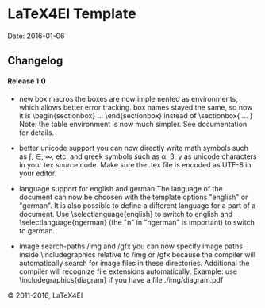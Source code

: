 # LaTeX4EI Template					                                 
Date: 2016-01-06

## Changelog

#### Release 1.0

* new box macros
	the boxes are now implemented as environments, which allows better error tracking.
	box names stayed the same, so now it is \begin{sectionbox} ... \end{sectionbox} instead of \sectionbox{ ... }
	Note: the table environment is now much simpler. See documentation for details.

* better unicode support
	you can now directly write math symbols such as ∫, ∈, ∞, etc. and greek symbols such as α, β, γ as unicode
	characters in your tex source code. Make sure the .tex file is encoded as UTF-8 in your editor.

* language support for english and german
	The language of the document can now be choosen with the template options "english" or "german".
	It is also possible to define a different language for a part of a document. Use \selectlanguage{english}
	to switch to english and \selectlanguage{ngerman} (the "n" in "ngerman" is important) to switch to german.

* image search-paths /img and /gfx
	you can now specify image paths inside \includegraphics relative to /img or /gfx because the compiler will
	automatically search for image files in these directories. Additional the compiler will recognize file
	extensions automatically.
	Example: use \includegraphics{diagram} if you have a file ./img/diagram.pdf


© 2011-2016, LaTeX4EI
